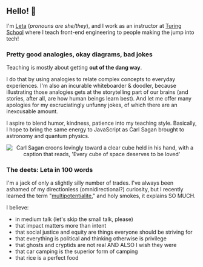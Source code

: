 ## Hello! 💖

I'm [Leta](http://www.letakeane.com) (_pronouns are she/they_), and I work as an instructor at [Turing School](https://turing.io) where I teach front-end engineering to people making the jump into tech!

### Pretty good analogies, okay diagrams, bad jokes

Teaching is mostly about getting **out of the dang way**.

I do that by using analogies to relate complex concepts to everyday experiences. I'm also an incurable whiteboarder & doodler, because illustrating those analogies gets at the storytelling part of our brains (and stories, after all, are how human beings learn best). And let me offer many apologies for my excruciatingly unfunny jokes, of which there are an inexcusable amount.

I aspire to blend humor, kindness, patience into my teaching style. Basically, I hope to bring the same energy to JavaScript as Carl Sagan brought to astronomy and quantum physics.

<center><img src="https://i.giphy.com/media/iJb64kdOkiUTu/giphy.gif" alt="Carl Sagan croons lovingly toward a clear cube held in his hand, with a caption that reads, 'Every cube of space deserves to be loved'" /></center>

### The deets: Leta in 100 words

I'm a jack of only a slightly silly number of trades. I've always been ashamed of my directionless (omnidirectional?) curiosity, but I recently learned the term "[multipotentialite](https://www.youtube.com/watch?v=4sZdcB6bjI8)," and holy smokes, it explains SO MUCH.

I believe:

- in medium talk (let's skip the small talk, please)
- that impact matters more than intent
- that social justice and equity are things everyone should be striving for
- that everything is political and thinking otherwise is privilege
- that ghosts and cryptids are not real AND ALSO I wish they were
- that car camping is the superior form of camping
- that rice is a perfect food
